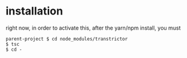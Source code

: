 # installation

right now, in order to activate this, after the yarn/npm install, you must

```
parent-project $ cd node_modules/transtrictor
$ tsc
$ cd -
```
